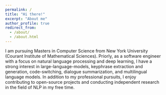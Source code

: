 ```yaml
---
permalink: /
title: "Hi there!"
excerpt: "About me"
author_profile: true
redirect_from: 
  - /about/
  - /about.html
---
```


I am pursuing Masters in Computer Science from New York University (Courant Institute of Mathematical Sciences). Priorly, as a software engineer with a focus on natural language processing and deep learning, I have a strong interest in large-language-models, keyphrase extraction and generation, code-switching, dialogue summarization, and multilingual language models. In addition to my professional pursuits, I enjoy contributing to open-source projects and conducting independent research in the field of NLP in my free time.